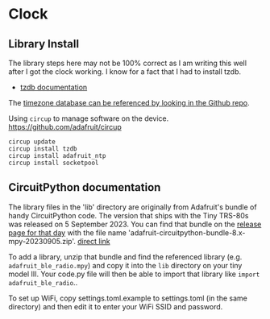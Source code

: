 # Clock

## Library Install

The library steps here may not be 100% correct as I am writing this well after I got the clock working. I know for a fact that I had to install tzdb.

- [tzdb documentation](https://circuitpython-tzdb.readthedocs.io/en/latest/)

The [timezone database can be referenced by looking in the Github repo](https://github.com/evindunn/circuitpython_tzdb/tree/main/tzdb/_zones).

Using `circup` to manage software on the device.
<https://github.com/adafruit/circup>

```
circup update
circup install tzdb
circup install adafruit_ntp
circup install socketpool
```

## CircuitPython documentation

The library files in the 'lib' directory are originally from Adafruit's bundle of handy CircuitPython code. The version that ships with the Tiny TRS-80s was released on 5 September 2023. You can find that bundle on the [release page for that day](https://github.com/adafruit/Adafruit_CircuitPython_Bundle/releases/tag/20230905) with the file name 'adafruit-circuitpython-bundle-8.x-mpy-20230905.zip'. [direct link](https://github.com/adafruit/Adafruit_CircuitPython_Bundle/releases/download/20230905/adafruit-circuitpython-bundle-8.x-mpy-20230905.zip)

To add a library, unzip that bundle and find the referenced library (e.g. `adafruit_ble_radio.mpy`) and copy it into the `lib` directory on your tiny model III. Your code.py file will then be able to import that library like `import adafruit_ble_radio`..

To set up WiFi, copy settings.toml.example to settings.toml (in the same directory) and then edit it to enter your WiFi SSID and password.
